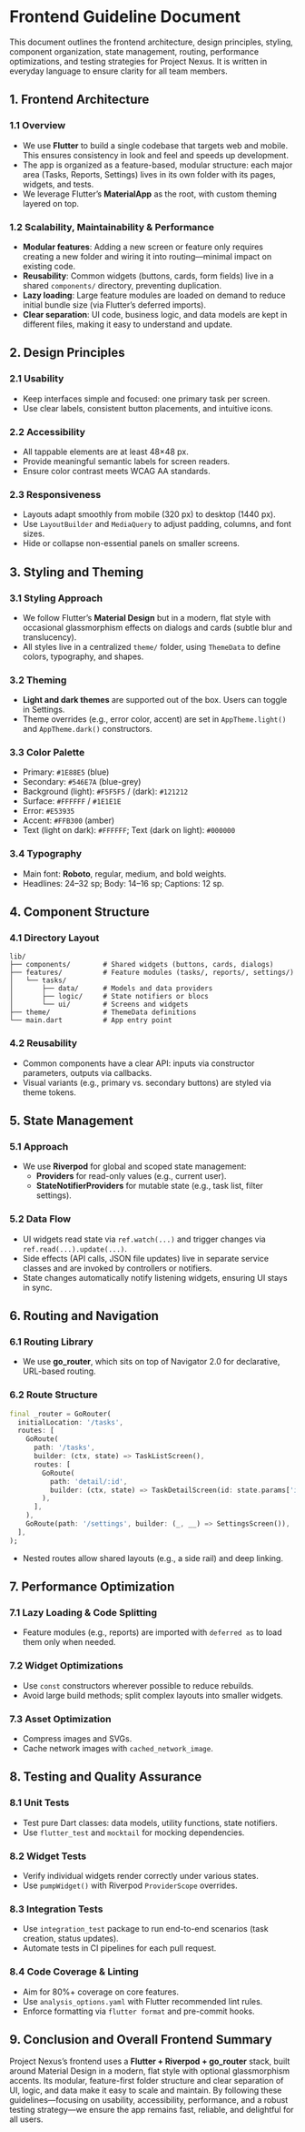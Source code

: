 # Frontend Guideline Document

This document outlines the frontend architecture, design principles, styling, component organization, state management, routing, performance optimizations, and testing strategies for Project Nexus. It is written in everyday language to ensure clarity for all team members.

## 1. Frontend Architecture

### 1.1 Overview
- We use **Flutter** to build a single codebase that targets web and mobile. This ensures consistency in look and feel and speeds up development.
- The app is organized as a feature-based, modular structure: each major area (Tasks, Reports, Settings) lives in its own folder with its pages, widgets, and tests.
- We leverage Flutter’s **MaterialApp** as the root, with custom theming layered on top.

### 1.2 Scalability, Maintainability & Performance
- **Modular features**: Adding a new screen or feature only requires creating a new folder and wiring it into routing—minimal impact on existing code.
- **Reusability**: Common widgets (buttons, cards, form fields) live in a shared `components/` directory, preventing duplication.
- **Lazy loading**: Large feature modules are loaded on demand to reduce initial bundle size (via Flutter’s deferred imports).
- **Clear separation**: UI code, business logic, and data models are kept in different files, making it easy to understand and update.

## 2. Design Principles

### 2.1 Usability
- Keep interfaces simple and focused: one primary task per screen.
- Use clear labels, consistent button placements, and intuitive icons.

### 2.2 Accessibility
- All tappable elements are at least 48×48 px.
- Provide meaningful semantic labels for screen readers.
- Ensure color contrast meets WCAG AA standards.

### 2.3 Responsiveness
- Layouts adapt smoothly from mobile (320 px) to desktop (1440 px).
- Use `LayoutBuilder` and `MediaQuery` to adjust padding, columns, and font sizes.
- Hide or collapse non-essential panels on smaller screens.

## 3. Styling and Theming

### 3.1 Styling Approach
- We follow Flutter’s **Material Design** but in a modern, flat style with occasional glassmorphism effects on dialogs and cards (subtle blur and translucency).
- All styles live in a centralized `theme/` folder, using `ThemeData` to define colors, typography, and shapes.

### 3.2 Theming
- **Light and dark themes** are supported out of the box. Users can toggle in Settings.
- Theme overrides (e.g., error color, accent) are set in `AppTheme.light()` and `AppTheme.dark()` constructors.

### 3.3 Color Palette
- Primary: `#1E88E5` (blue)
- Secondary: `#546E7A` (blue-grey)
- Background (light): `#F5F5F5` / (dark): `#121212`
- Surface: `#FFFFFF` / `#1E1E1E`
- Error: `#E53935`
- Accent: `#FFB300` (amber)
- Text (light on dark): `#FFFFFF`; Text (dark on light): `#000000`

### 3.4 Typography
- Main font: **Roboto**, regular, medium, and bold weights.
- Headlines: 24–32 sp; Body: 14–16 sp; Captions: 12 sp.

## 4. Component Structure

### 4.1 Directory Layout
```
lib/
├── components/        # Shared widgets (buttons, cards, dialogs)
├── features/          # Feature modules (tasks/, reports/, settings/)
│   └── tasks/
│       ├── data/      # Models and data providers
│       ├── logic/     # State notifiers or blocs
│       └── ui/        # Screens and widgets
├── theme/             # ThemeData definitions
└── main.dart          # App entry point
```

### 4.2 Reusability
- Common components have a clear API: inputs via constructor parameters, outputs via callbacks.
- Visual variants (e.g., primary vs. secondary buttons) are styled via theme tokens.

## 5. State Management

### 5.1 Approach
- We use **Riverpod** for global and scoped state management:
  - **Providers** for read-only values (e.g., current user).
  - **StateNotifierProviders** for mutable state (e.g., task list, filter settings).

### 5.2 Data Flow
- UI widgets read state via `ref.watch(...)` and trigger changes via `ref.read(...).update(...)`.
- Side effects (API calls, JSON file updates) live in separate service classes and are invoked by controllers or notifiers.
- State changes automatically notify listening widgets, ensuring UI stays in sync.

## 6. Routing and Navigation

### 6.1 Routing Library
- We use **go_router**, which sits on top of Navigator 2.0 for declarative, URL-based routing.

### 6.2 Route Structure
```dart
final _router = GoRouter(
  initialLocation: '/tasks',
  routes: [
    GoRoute(
      path: '/tasks',
      builder: (ctx, state) => TaskListScreen(),
      routes: [
        GoRoute(
          path: 'detail/:id',
          builder: (ctx, state) => TaskDetailScreen(id: state.params['id']!),
        ),
      ],
    ),
    GoRoute(path: '/settings', builder: (_, __) => SettingsScreen()),
  ],
);
```
- Nested routes allow shared layouts (e.g., a side rail) and deep linking.

## 7. Performance Optimization

### 7.1 Lazy Loading & Code Splitting
- Feature modules (e.g., reports) are imported with `deferred as` to load them only when needed.

### 7.2 Widget Optimizations
- Use `const` constructors wherever possible to reduce rebuilds.
- Avoid large build methods; split complex layouts into smaller widgets.

### 7.3 Asset Optimization
- Compress images and SVGs.
- Cache network images with `cached_network_image`.

## 8. Testing and Quality Assurance

### 8.1 Unit Tests
- Test pure Dart classes: data models, utility functions, state notifiers.
- Use `flutter_test` and `mocktail` for mocking dependencies.

### 8.2 Widget Tests
- Verify individual widgets render correctly under various states.
- Use `pumpWidget()` with Riverpod `ProviderScope` overrides.

### 8.3 Integration Tests
- Use `integration_test` package to run end-to-end scenarios (task creation, status updates).
- Automate tests in CI pipelines for each pull request.

### 8.4 Code Coverage & Linting
- Aim for 80%+ coverage on core features.
- Use `analysis_options.yaml` with Flutter recommended lint rules.
- Enforce formatting via `flutter format` and pre-commit hooks.

## 9. Conclusion and Overall Frontend Summary

Project Nexus’s frontend uses a **Flutter + Riverpod + go_router** stack, built around Material Design in a modern, flat style with optional glassmorphism accents. Its modular, feature-first folder structure and clear separation of UI, logic, and data make it easy to scale and maintain. By following these guidelines—focusing on usability, accessibility, performance, and a robust testing strategy—we ensure the app remains fast, reliable, and delightful for all users.